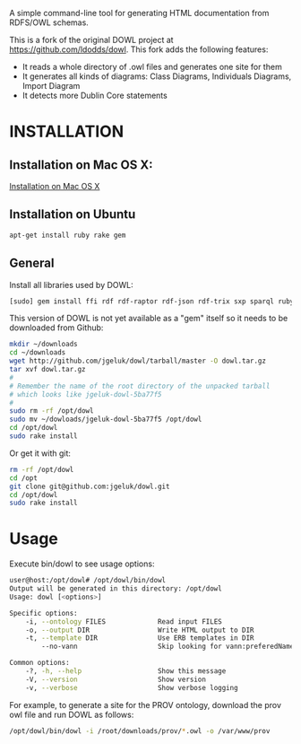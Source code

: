 A simple command-line tool for generating HTML documentation from RDFS/OWL schemas.

This is a fork of the original DOWL project at https://github.com/ldodds/dowl.
This fork adds the following features:

  - It reads a whole directory of .owl files and generates one site for them
  - It generates all kinds of diagrams: Class Diagrams, Individuals Diagrams, Import Diagram
  - It detects more Dublin Core statements

# INSTALLATION

## Installation on Mac OS X:

[Installation on Mac OS X](INSTALL-MACOSX.md)

## Installation on Ubuntu

```bash
apt-get install ruby rake gem
```

## General

Install all libraries used by DOWL:

```bash
[sudo] gem install ffi rdf rdf-raptor rdf-json rdf-trix sxp sparql ruby-graphviz
```

This version of DOWL is not yet available as a "gem" itself so it needs to be downloaded from Github:

```bash
mkdir ~/downloads
cd ~/downloads
wget http://github.com/jgeluk/dowl/tarball/master -O dowl.tar.gz
tar xvf dowl.tar.gz
#
# Remember the name of the root directory of the unpacked tarball
# which looks like jgeluk-dowl-5ba77f5
#
sudo rm -rf /opt/dowl
sudo mv ~/dowloads/jgeluk-dowl-5ba77f5 /opt/dowl
cd /opt/dowl
sudo rake install
```

Or get it with git:

```bash
rm -rf /opt/dowl
cd /opt
git clone git@github.com:jgeluk/dowl.git
cd /opt/dowl
sudo rake install
```

# Usage

Execute bin/dowl to see usage options:

```bash
user@host:/opt/dowl# /opt/dowl/bin/dowl 
Output will be generated in this directory: /opt/dowl
Usage: dowl [<options>]

Specific options:
    -i, --ontology FILES             Read input FILES
    -o, --output DIR                 Write HTML output to DIR
    -t, --template DIR               Use ERB templates in DIR
        --no-vann                    Skip looking for vann:preferedNamespacePrefix

Common options:
    -?, -h, --help                   Show this message
    -V, --version                    Show version
    -v, --verbose                    Show verbose logging
```

For example, to generate a site for the PROV ontology,
download the prov owl file and run DOWL as follows:

```bash
/opt/dowl/bin/dowl -i /root/downloads/prov/*.owl -o /var/www/prov
```


